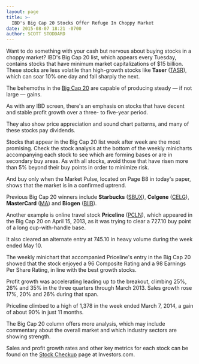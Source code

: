 ```yaml
---
layout: page
title: >-
  IBD's Big Cap 20 Stocks Offer Refuge In Choppy Market
date: 2015-08-07 18:21 -0700
author: SCOTT STODDARD
---
```





Want to do something with your cash but nervous about buying stocks in a choppy market? IBD's Big Cap 20 list, which appears every Tuesday, contains stocks that have minimum market capitalizations of \$15 billion. These stocks are less volatile than high-growth stocks like **Taser** ([TASR](https://research.investors.com/quote.aspx?symbol=TASR)), which can soar 10% one day and fall sharply the next.

  

The behemoths in the [Big Cap 20](http://news.investors.com/investing/inside-big-cap-20.htm) are capable of producing steady — if not large — gains.

  

As with any IBD screen, there's an emphasis on stocks that have decent and stable profit growth over a three- to five-year period.

  

They also show price appreciation and sound chart patterns, and many of these stocks pay dividends.

  

Stocks that appear in the Big Cap 20 list week after week are the most promising. Check the stock analysis at the bottom of the weekly minicharts accompanying each stock to see which are forming bases or are in secondary buy areas. As with all stocks, avoid those that have risen more than 5% beyond their buy points in order to minimize risk.

  

And buy only when the Market Pulse, located on Page B8 in today's paper, shows that the market is in a confirmed uptrend.

  

Previous Big Cap 20 winners include **Starbucks** ([SBUX](https://research.investors.com/quote.aspx?symbol=SBUX)), **Celgene** ([CELG](https://research.investors.com/quote.aspx?symbol=CELG)), **MasterCard** ([MA](https://research.investors.com/quote.aspx?symbol=MA)) and **Biogen** ([BIIB](https://research.investors.com/quote.aspx?symbol=BIIB)).

  

Another example is online travel stock **Priceline** ([PCLN](https://research.investors.com/quote.aspx?symbol=PCLN)), which appeared in the Big Cap 20 on April 15, 2013, as it was trying to clear a 727.10 buy point of a long cup-with-handle base.

  

It also cleared an alternate entry at 745.10 in heavy volume during the week ended May 10.

  

The weekly minichart that accompanied Priceline's entry in the Big Cap 20 showed that the stock enjoyed a 96 Composite Rating and a 98 Earnings Per Share Rating, in line with the best growth stocks.

  

Profit growth was accelerating leading up to the breakout, climbing 25%, 26% and 35% in the three quarters through March 2013. Sales growth rose 17%, 20% and 26% during that span.

  

Priceline climbed to a high of 1,378 in the week ended March 7, 2014, a gain of about 90% in just 11 months.

  

The Big Cap 20 column offers more analysis, which may include commentary about the overall market and which industry sectors are showing strength.

  

Sales and profit growth rates and other key metrics for each stock can be found on the [Stock Checkup](http://research.investors.com/stock-checkup/?nav=ResearchCheckup) page at Investors.com.





